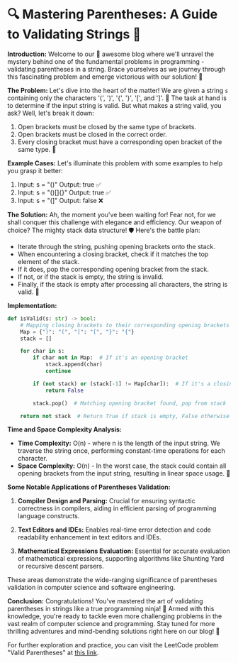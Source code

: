 # 🔍 Mastering Parentheses: A Guide to Validating Strings 📝

**Introduction:**
Welcome to our 🌟 awesome blog where we'll unravel the mystery behind one of the fundamental problems in programming - validating parentheses in a string. Brace yourselves as we journey through this fascinating problem and emerge victorious with our solution! 💪

**The Problem:**
Let's dive into the heart of the matter! We are given a string `s` containing only the characters '(', ')', '{', '}', '[', and ']'. 🎯 The task at hand is to determine if the input string is valid. But what makes a string valid, you ask? Well, let's break it down:

1. Open brackets must be closed by the same type of brackets.
2. Open brackets must be closed in the correct order.
3. Every closing bracket must have a corresponding open bracket of the same type. 🔄

**Example Cases:**
Let's illuminate this problem with some examples to help you grasp it better:

1. Input: s = "()" Output: true ✅
2. Input: s = "()[]{}" Output: true ✅
3. Input: s = "(]" Output: false ❌

**The Solution:**
Ah, the moment you've been waiting for! Fear not, for we shall conquer this challenge with elegance and efficiency. Our weapon of choice? The mighty stack data structure! 🛡️ Here's the battle plan:

- Iterate through the string, pushing opening brackets onto the stack.
- When encountering a closing bracket, check if it matches the top element of the stack.
- If it does, pop the corresponding opening bracket from the stack.
- If not, or if the stack is empty, the string is invalid.
- Finally, if the stack is empty after processing all characters, the string is valid. 🎉

**Implementation:**

```python
def isValid(s: str) -> bool:
    # Mapping closing brackets to their corresponding opening brackets
    Map = {")": "(", "]": "[", "}": "{"}
    stack = []

    for char in s:
        if char not in Map:  # If it's an opening bracket
            stack.append(char)
            continue

        if (not stack) or (stack[-1] != Map[char]):  # If it's a closing bracket
            return False

        stack.pop()  # Matching opening bracket found, pop from stack

    return not stack  # Return True if stack is empty, False otherwise
```

**Time and Space Complexity Analysis:**

- **Time Complexity:** O(n) - where n is the length of the input string. We traverse the string once, performing constant-time operations for each character.
- **Space Complexity:** O(n) - In the worst case, the stack could contain all opening brackets from the input string, resulting in linear space usage. 📏

**Some Notable Applications of Parentheses Validation:**

1. **Compiler Design and Parsing:** Crucial for ensuring syntactic correctness in compilers, aiding in efficient parsing of programming language constructs.

2. **Text Editors and IDEs:** Enables real-time error detection and code readability enhancement in text editors and IDEs.

3. **Mathematical Expressions Evaluation:** Essential for accurate evaluation of mathematical expressions, supporting algorithms like Shunting Yard or recursive descent parsers.

These areas demonstrate the wide-ranging significance of parentheses validation in computer science and software engineering.

**Conclusion:**
Congratulations! You've mastered the art of validating parentheses in strings like a true programming ninja! 🥷 Armed with this knowledge, you're ready to tackle even more challenging problems in the vast realm of computer science and programming. Stay tuned for more thrilling adventures and mind-bending solutions right here on our blog! 🚀

For further exploration and practice, you can visit the LeetCode problem "Valid Parentheses" at [this link](https://leetcode.com/problems/valid-parentheses/description/).
